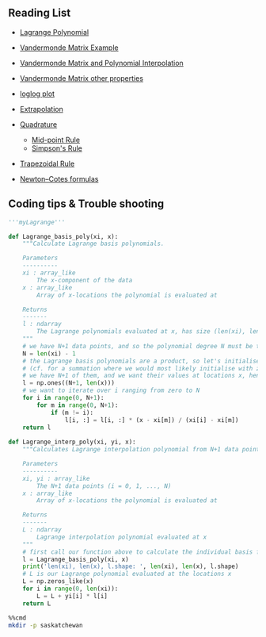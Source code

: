 ## **Reading List**

  - [Lagrange Polynomial](https://brilliant.org/wiki/lagrange-interpolation/)
  - [Vandermonde Matrix Example](https://en.wikiversity.org/wiki/Numerical_Analysis/Vandermonde_example)
  - [Vandermonde Matrix and Polynomial Interpolation ](https://developer.apple.com/documentation/accelerate/finding_an_interpolating_polynomial_using_the_vandermonde_method)
  - [Vandermonde Matrix other properties](https://en.wikipedia.org/wiki/Vandermonde_matrix)
  - [loglog plot](https://www.)
  - [Extrapolation](http://www.quarknova.ca/courses/physics581/computational-physics/Ouyed-Chapter-4-Interpolation-Extrapolation-Techniques.pdf)
  - [Quadrature](https://www.)
      - [Mid-point Rule](https://math.libretexts.org/Courses/Mount_Royal_University/MATH_2200%3A_Calculus_for_Scientists_II/2%3A_Techniques_of_Integration/2.5%3A_Numerical_Integration_-_Midpoint%2C_Trapezoid%2C_Simpson's_rule)
      - [Simpson's Rule](https://www.)

- [Trapezoidal Rule]()
- [Newton–Cotes formulas]()



## Coding tips & Trouble shooting

```python
'''myLagrange'''

def Lagrange_basis_poly(xi, x):
    """Calculate Lagrange basis polynomials.

    Parameters
    ----------
    xi : array_like
        The x-component of the data
    x : array_like
        Array of x-locations the polynomial is evaluated at

    Returns
    -------
    l : ndarray
        The Lagrange polynomials evaluated at x, has size (len(xi), len(x))
    """
    # we have N+1 data points, and so the polynomial degree N must be the length of xi minus 1
    N = len(xi) - 1
    # the Lagrange basis polynomials are a product, so let's initialise them with 1
    # (cf. for a summation where we would most likely initialise with zero)
    # we have N+1 of them, and we want their values at locations x, hence size (N+1)xlen(x)
    l = np.ones((N+1, len(x)))
    # we want to iterate over i ranging from zero to N
    for i in range(0, N+1):
        for m in range(0, N+1):
            if (m != i):
                l[i, :] = l[i, :] * (x - xi[m]) / (xi[i] - xi[m])
    return l
  
def Lagrange_interp_poly(xi, yi, x):
    """Calculates Lagrange interpolation polynomial from N+1 data points.

    Parameters
    ----------
    xi, yi : array_like
        The N+1 data points (i = 0, 1, ..., N)
    x : array_like
        Array of x-locations the polynomial is evaluated at

    Returns
    -------
    L : ndarray
        Lagrange interpolation polynomial evaluated at x
    """
    # first call our function above to calculate the individual basis functions l
    l = Lagrange_basis_poly(xi, x)
    print('len(xi), len(x), l.shape: ', len(xi), len(x), l.shape)
    # L is our Lagrange polynomial evaluated at the locations x
    L = np.zeros_like(x)
    for i in range(0, len(xi)):
        L = L + yi[i] * l[i]
    return L
```



```bash
%%cmd
mkdir -p saskatchewan

```

